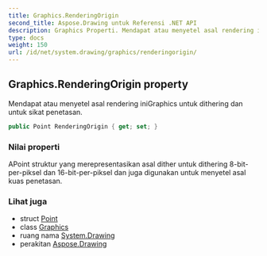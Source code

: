 ```yaml
---
title: Graphics.RenderingOrigin
second_title: Aspose.Drawing untuk Referensi .NET API
description: Graphics Properti. Mendapat atau menyetel asal rendering iniGraphics untuk dithering dan untuk sikat penetasan.
type: docs
weight: 150
url: /id/net/system.drawing/graphics/renderingorigin/
---
```

## Graphics.RenderingOrigin property

Mendapat atau menyetel asal rendering iniGraphics untuk dithering dan untuk sikat penetasan.

```csharp
public Point RenderingOrigin { get; set; }
```

### Nilai properti

APoint struktur yang merepresentasikan asal dither untuk dithering 8-bit-per-piksel dan 16-bit-per-piksel dan juga digunakan untuk menyetel asal kuas penetasan.

### Lihat juga

* struct [Point](../../point/)
* class [Graphics](../)
* ruang nama [System.Drawing](../../graphics/)
* perakitan [Aspose.Drawing](../../../)


